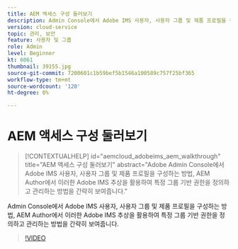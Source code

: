 ```yaml
---
title: AEM 액세스 구성 둘러보기
description: Admin Console에서 Adobe IMS 사용자, 사용자 그룹 및 제품 프로필을 구성하는 방법, AEM Author에서 이러한 Adobe IMS 추상을 활용하여 특정 그룹 기반 권한을 정의하고 관리하는 방법을 간략히 보여줍니다.
version: cloud-service
topic: 관리, 보안
feature: 사용자 및 그룹
role: Admin
level: Beginner
kt: 6061
thumbnail: 39155.jpg
source-git-commit: 7200601c1b59bef5b1546a100589c757f25bf365
workflow-type: tm+mt
source-wordcount: '120'
ht-degree: 0%

---
```



# AEM 액세스 구성 둘러보기

>[!CONTEXTUALHELP]
>id="aemcloud_adobeims_aem_walkthrough"
>title="AEM 액세스 구성 둘러보기"
>abstract="Adobe Admin Console에서 Adobe IMS 사용자, 사용자 그룹 및 제품 프로필을 구성하는 방법, AEM Author에서 이러한 Adobe IMS 추상을 활용하여 특정 그룹 기반 권한을 정의하고 관리하는 방법을 간략히 보여줍니다."

Admin Console에서 Adobe IMS 사용자, 사용자 그룹 및 제품 프로필을 구성하는 방법, AEM Author에서 이러한 Adobe IMS 추상을 활용하여 특정 그룹 기반 권한을 정의하고 관리하는 방법을 간략히 보여줍니다.

>[!VIDEO](https://video.tv.adobe.com/v/39155/?quality=12&learn=on)

